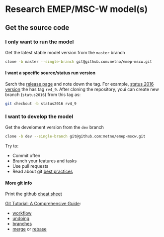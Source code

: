 # Research EMEP/MSC-W model(s)

## Get the source code
### I only want to run the model
Get the latest stable model version from the `master` branch
```bash
clone -b master --single-branch git@github.com:metno/emep-mscw.git
```

#### I want a specific source/status run version
Serch the [release page](https://github.com/metno/emep-mscw/releases) and note down the tag.
For example, [status 2016 version](status2016) the has tag `rv4_9`.
After cloning the repository, youi can create new branch (`status2016`) from this tag as:
```bash
git checkout -b status2016 rv4_9
```

[releases]:   https://github.com/metno/emep-mscw/releases
[status2016]: https://github.com/metno/emep-mscw/releases/tag/rv4_9

### I want to develop the model
Get the develoment version from the `dev` branch
```bash
clone -b dev --single-branch git@github.com:metno/emep-mscw.git
```

Try to:
- Commit often
- Branch your features and tasks
- Use pull requests
- Read about git [best practices][]

[cheat sheet]:    https://services.github.com/kit/downloads/github-git-cheat-sheet.pdf
[best practices]: http://moveelo.com/blog/git-best-practices-for-teams

#### More git info
Print the github [cheat sheet][]

[Git Tutorial: A Comprehensive Guide][comprehensive-guide]:
- [workflow][]
- [undoing][]
- [branches][]
- [merge][] or [rebase][]

[comprehensive-guide]: https://blog.udemy.com/git-tutorial-a-comprehensive-guide/
[workflow]: https://blog.udemy.com/git-tutorial-a-comprehensive-guide/#6
[undoing]:  https://blog.udemy.com/git-tutorial-a-comprehensive-guide/#8
[branches]: https://blog.udemy.com/git-tutorial-a-comprehensive-guide/#9
[merge]:    https://blog.udemy.com/git-tutorial-a-comprehensive-guide/#10
[rebase]:   https://blog.udemy.com/git-tutorial-a-comprehensive-guide/#11
